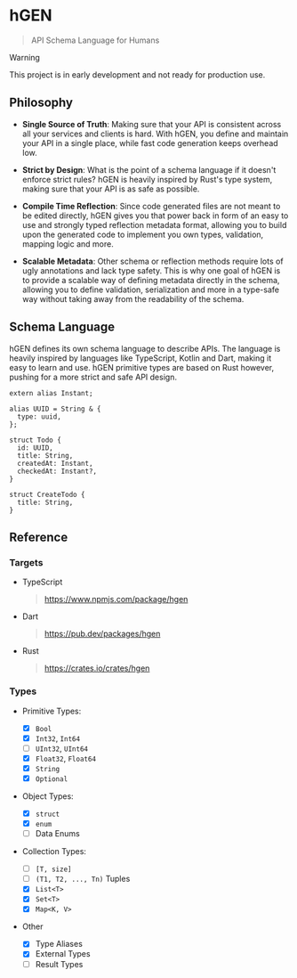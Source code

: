 # hGEN

> API Schema Language for Humans

> [!WARNING]  
> This project is in early development and not ready for production use.

## Philosophy

- **Single Source of Truth**: Making sure that your API is consistent across all your services and clients is hard. With hGEN, you define and maintain your API in a single place, while fast code generation keeps overhead low.

- **Strict by Design**: What is the point of a schema language if it doesn't enforce strict rules? hGEN is heavily inspired by Rust's type system, making sure that your API is as safe as possible.

- **Compile Time Reflection**: Since code generated files are not meant to be edited directly, hGEN gives you that power back in form of an easy to use and strongly typed reflection metadata format, allowing you to build upon the generated code to implement you own types, validation, mapping logic and more.

- **Scalable Metadata**: Other schema or reflection methods require lots of ugly annotations and lack type safety. This is why one goal of hGEN is to provide a scalable way of defining metadata directly in the schema, allowing you to define validation, serialization and more in a type-safe way without taking away from the readability of the schema.

## Schema Language

hGEN defines its own schema language to describe APIs. The language is heavily inspired by languages like TypeScript, Kotlin and Dart, making it easy to learn and use. hGEN primitive types are based on Rust however, pushing for a more strict and safe API design.

```
extern alias Instant;

alias UUID = String & {
  type: uuid,
};

struct Todo {
  id: UUID,
  title: String,
  createdAt: Instant,
  checkedAt: Instant?,
}

struct CreateTodo {
  title: String,
}
```

## Reference

### Targets

- TypeScript

  > https://www.npmjs.com/package/hgen

- Dart

  > https://pub.dev/packages/hgen

- Rust

  > https://crates.io/crates/hgen

### Types

- Primitive Types:

  - [x] `Bool`
  - [x] `Int32`, `Int64`
  - [ ] `UInt32`, `UInt64`
  - [x] `Float32`, `Float64`
  - [x] `String`
  - [x] `Optional`

- Object Types:

  - [x] `struct`
  - [x] `enum`
  - [ ] Data Enums

- Collection Types:

  - [ ] `[T, size]`
  - [ ] `(T1, T2, ..., Tn)` Tuples
  - [x] `List<T>`
  - [x] `Set<T>`
  - [x] `Map<K, V>`

- Other

  - [x] Type Aliases
  - [x] External Types
  - [ ] Result Types
